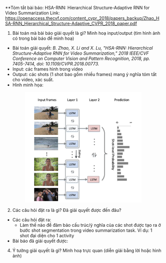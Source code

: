 **Tóm tắt bài báo: HSA-RNN: Hierarchical Structure-Adaptive RNN for Video Summarization
Link: https://openaccess.thecvf.com/content_cvpr_2018/papers_backup/Zhao_HSA-RNN_Hierarchical_Structure-Adaptive_CVPR_2018_paper.pdf

1. Bài toán mà bài báo giải quyết là gì? Minh hoạ input/output (tìm hình ảnh có trong bài báo để minh hoạ) <br>
- Bài toán giải quyết: _B. Zhao, X. Li and X. Lu, "HSA-RNN: Hierarchical Structure-Adaptive RNN for Video Summarization," 2018 IEEE/CVF Conference on Computer Vision and Pattern Recognition, 2018, pp. 7405-7414, doi: 10.1109/CVPR.2018.00773._
- Input: các frames hình trong video
- Output: các shots (1 shot bao gồm nhiều frames) mang ý nghĩa tóm tắt cho video, xác suất.
- Hình minh họa:
<p align="center">
 <img src="https://github.com/MaiNga-uit/CS2205.CH1501/blob/thanh-qt31/Classwork/QT31_img.png" width="75%" height="75%">
</p>

2. Các câu hỏi đặt ra là gì? Đã giải quyết được đến đâu?<br>
- Các câu hỏi đặt ra: 
   + Làm thế nào để đảm bảo cấu trúc/ý nghĩa của các shot được tạo ra ở bước shot segmentation trong video summarization task. Ví dụ: 1 shot đại diện cho 1 activity
- Bài báo đã giải quyết được:

4. Ý tưởng giải quyết là gì? Minh hoạ trực quan (diễn giải bằng lời hoặc hình ảnh)

